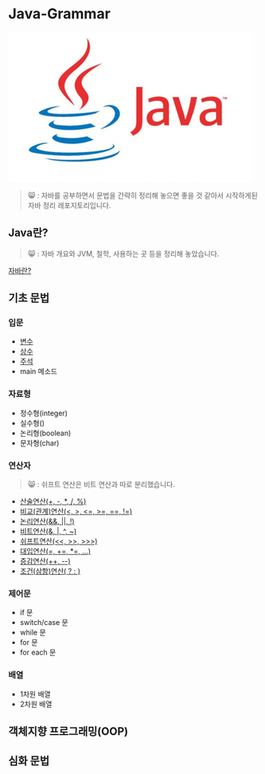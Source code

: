 Java-Grammar
==========
![자바](./img/java.jpg)
> 😸 : 자바를 공부하면서 문법을 간략히 정리해 놓으면 좋을 것 같아서 
시작하게된 자바 정리 레포지토리입니다.  
  
## Java란?  
> 😸 : 자바 개요와 JVM, 철학, 사용하는 곳 등을 정리해 놓았습니다.
  
[자바란?](https://github.com/huewilliams/learning-Java/blob/master/what%20is%20Java.md)
## 기초 문법
  
### 입문
* [변수](https://github.com/huewilliams/learning-Java/blob/master/basic/variable/ReadMe.md)
* [상수](https://github.com/huewilliams/learning-Java/tree/master/basic/constant)
* [주석](https://github.com/huewilliams/learning-Java/blob/master/basic/comment/ReadMe.md)
* main 메소드

### 자료형
* 정수형(integer)
* 실수형()
* 논리형(boolean)
* 문자형(char)

### 연산자
> 😸 : 쉬프트 연산은 비트 연산과 따로 분리했습니다.
* [산술연산(+, -, *, /, %)](https://github.com/huewilliams/learning-Java/blob/master/basic/operator/Arithmetic.md)
* [비교(관계)연산(<, >, <=, >=, ==, !=)](https://github.com/huewilliams/learning-Java/blob/master/basic/operator/Comparison.md)
* [논리연산(&&, ||, !)](https://github.com/huewilliams/learning-Java/blob/master/basic/operator/Logical.md)
* [비트연산(&, |, ^, ~)](https://github.com/huewilliams/learning-Java/blob/master/basic/operator/Bitwise.md)
* [쉬프트연산(<<, >>, >>>)](https://github.com/huewilliams/learning-Java/blob/master/basic/operator/Shift.md)
* [대입연산(=, +=, *=, ...)](https://github.com/huewilliams/learning-Java/blob/master/basic/operator/assignment.md)
* [증감연산(++, --)](https://github.com/huewilliams/learning-Java/blob/master/basic/operator/In-Decrement.md)
* [조건(삼항)연산( ? : )](https://github.com/huewilliams/learning-Java/blob/master/basic/operator/Ternary.md)

### 제어문
* if 문
* switch/case 문
* while 문
* for 문
* for each 문

### 배열
* 1차원 배열
* 2차원 배열

## 객체지향 프로그래밍(OOP)  

## 심화 문법  
